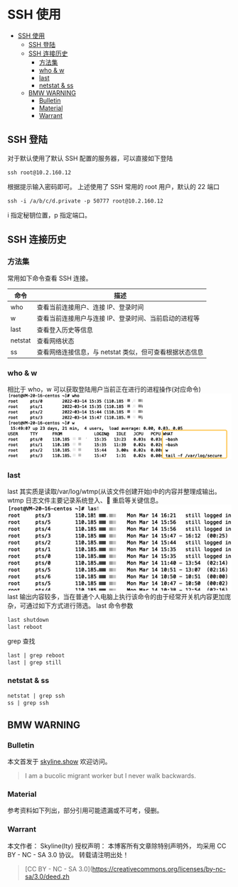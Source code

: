 # SSH 使用

<!-- @import "[TOC]" {cmd="toc" depthFrom=1 depthTo=6 orderedList=false} -->

<!-- code_chunk_output -->

- [SSH 使用](#ssh-使用)
  - [SSH 登陆](#ssh-登陆)
  - [SSH 连接历史](#ssh-连接历史)
    - [方法集](#方法集)
    - [who & w](#who--w)
    - [last](#last)
    - [netstat & ss](#netstat--ss)
  - [BMW WARNING](#bmw-warning)
    - [Bulletin](#bulletin)
    - [Material](#material)
    - [Warrant](#warrant)

<!-- /code_chunk_output -->

## SSH 登陆

对于默认使用了默认 SSH 配置的服务器，可以直接如下登陆

```shell
ssh root@10.2.160.12
```

根据提示输入密码即可。
上述使用了 SSH 常用的 root 用户，默认的 22 端口

```shell
ssh -i /a/b/c/d.private -p 50777 root@10.2.160.12
```

i 指定秘钥位置，p 指定端口。

## SSH 连接历史

### 方法集

常用如下命令查看 SSH 连接。

| 命令    | 描述                                                    |
| ------- | ------------------------------------------------------- |
| who     | 查看当前连接用户、连接 IP、登录时间                     |
| w       | 查看当前连接用户与连接 IP、登录时间、当前启动的进程等   |
| last    | 查看登入历史等信息                                      |
| netstat | 查看网络状态                                            |
| ss      | 查看网络连接信息，与 netstat 类似，但可查看根据状态信息 |

### who & w

相比于 who，w 可以获取登陆用户当前正在进行的进程操作(对应命令)
![SSH使用20220314155021](https://raw.githubusercontent.com/skylinety/blog-pics/master/imgs/SSH%E4%BD%BF%E7%94%A820220314155021.png)

### last

last 其实质是读取/var/log/wtmp(从该文件创建开始)中的内容并整理成输出。
wtmp 日志文件主要记录系统登入、 重启等关键信息。
![SSH使用20220314162422](https://raw.githubusercontent.com/skylinety/blog-pics/master/imgs/SSH%E4%BD%BF%E7%94%A820220314162422.png)
last 输出内容较多，当在普通个人电脑上执行该命令的由于经常开关机内容更加庞杂，可通过如下方式进行筛选。
last 命令参数

```shell
last shutdown
last reboot
```

grep 查找

```shell
last | grep reboot
last | grep still
```

### netstat & ss

```shell
netstat | grep ssh
ss | grep ssh
```

## BMW WARNING

### Bulletin

本文首发于 [skyline.show](skyline.show) 欢迎访问。

> I am a bucolic migrant worker but I never walk backwards.

### Material

参考资料如下列出，部分引用可能遗漏或不可考，侵删。

>

### Warrant

本文作者： Skyline(lty)
授权声明： 本博客所有文章除特别声明外， 均采用 CC BY - NC - SA 3.0 协议。 转载请注明出处！

> [CC BY - NC - SA 3.0](https://creativecommons.org/licenses/by-nc-sa/3.0/deed.zh
